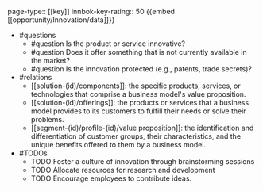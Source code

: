 page-type:: [[key]]
innbok-key-rating:: 50
{{embed [[opportunity/Innovation/data]]}}
- #questions
  - #question Is the product or service innovative?
  - #question Does it offer something that is not currently available in the market?
  - #question Is the innovation protected (e.g., patents, trade secrets)?
- #relations
  - [[solution-(id)/components]]: the specific products, services, or technologies that comprise a business model's value proposition.
  - [[solution-(id)/offerings]]: the products or services that a business model provides to its customers to fulfill their needs or solve their problems.
  - [[segment-(id)/profile-(id)/value proposition]]: the identification and differentiation of customer groups, their characteristics, and the unique benefits offered to them by a business model.
- #TODOs
  - TODO Foster a culture of innovation through brainstorming sessions
  - TODO  Allocate resources for research and development
  - TODO  Encourage employees to contribute ideas.



